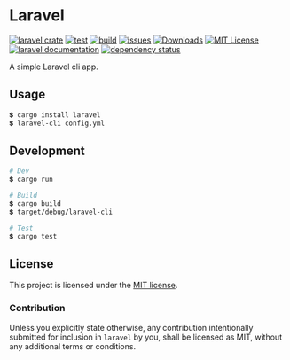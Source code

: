 # Laravel

[![laravel crate](https://img.shields.io/crates/v/laravel.svg)](https://crates.io/crates/laravel)
[![test](https://github.com/samirdjelal/laravel/workflows/test/badge.svg)](https://github.com/samirdjelal/laravel/actions)
[![build](https://github.com/samirdjelal/laravel/workflows/build/badge.svg)](https://github.com/samirdjelal/laravel/actions)
[![issues](https://img.shields.io/github/issues/samirdjelal/laravel?color=%23ffc107)](https://github.com/samirdjelal/laravel/issues)
[![Downloads](https://img.shields.io/crates/d/laravel)](https://crates.io/crates/laravel)
[![MIT License](https://img.shields.io/crates/l/laravel)](LICENSE)
[![laravel documentation](https://img.shields.io/docsrs/laravel)](https://docs.rs/laravel)
[![dependency status](https://deps.rs/repo/github/samirdjelal/laravel/status.svg)](https://deps.rs/repo/github/samirdjelal/laravel)

A simple Laravel cli app.

## Usage

```bash
💲 cargo install laravel
💲 laravel-cli config.yml
```

## Development

```bash
# Dev
💲 cargo run

# Build
💲 cargo build
💲 target/debug/laravel-cli

# Test
💲 cargo test
```

## License

This project is licensed under the [MIT license](LICENSE).

### Contribution

Unless you explicitly state otherwise, any contribution intentionally submitted for inclusion in `laravel` by you, shall be licensed as MIT, without any additional terms or conditions.

